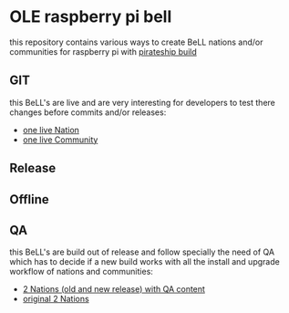 OLE raspberry pi bell
=====================

this repository contains various ways to create BeLL nations and/or communities for raspberry pi with [pirateship build](http://pirate.sh)

GIT
---
this BeLL's are live and are very interesting for developers to test there changes before commits and/or releases:
- [one live Nation](https://gist.github.com/dogi/9c37ca68982f488dd9b9)
- [one live Community](https://gist.github.com/dogi/a7d00eac2af80816d1de)

Release
-------

Offline
-------

QA
--
this BeLL's are build out of release and follow specially the need of QA which has to decide if a new build works with all the install and upgrade workflow of nations and communities:
- [2 Nations (old and new release) with QA content](https://gist.github.com/dogi/bdcb4b1ff455d93a6ae9)
- [original 2 Nations](https://gist.github.com/treehouse-su/90d2fe58e1d8e0dcbbd7)
